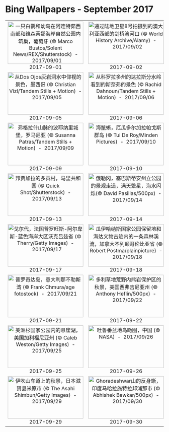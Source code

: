 # Bing Wallpapers - September 2017

| | | | |
|:-------------------------:|:-------------------------:|:-------------------------:|:-------------------------:|
| <a href="https://bing.ee123.net/img/cn/fhd/2017/09/01.jpg" target="_blank"><img src="https://bing.ee123.net/img/cn/fhd/2017/09/01.jpg" width="240" height="135" alt="一只白鹳和幼鸟在阿连特茹西南部和维森蒂娜海岸自然公园内筑巢，葡萄牙 (© Marco Bustos/Solent News/REX/Shutterstock)  -  2017/09/01" title="一只白鹳和幼鸟在阿连特茹西南部和维森蒂娜海岸自然公园内筑巢，葡萄牙 (© Marco Bustos/Solent News/REX/Shutterstock)  -  2017/09/01"></a><br>2017-09-01<br> | <a href="https://bing.ee123.net/img/cn/fhd/2017/09/02.jpg" target="_blank"><img src="https://bing.ee123.net/img/cn/fhd/2017/09/02.jpg" width="240" height="135" alt="通过陆地卫星8号拍摄到的澳大利亚西部的剑桥湾河口 (© World History Archive/Alamy)  -  2017/09/02" title="通过陆地卫星8号拍摄到的澳大利亚西部的剑桥湾河口 (© World History Archive/Alamy)  -  2017/09/02"></a><br>2017-09-02<br> | <a href="https://bing.ee123.net/img/cn/fhd/2017/09/03.jpg" target="_blank"><img src="https://bing.ee123.net/img/cn/fhd/2017/09/03.jpg" width="240" height="135" alt="上海环球金融中心，中国 (© Danny Hu/Getty Images)  -  2017/09/03" title="上海环球金融中心，中国 (© Danny Hu/Getty Images)  -  2017/09/03"></a><br>2017-09-03<br> | <a href="https://bing.ee123.net/img/cn/fhd/2017/09/04.jpg" target="_blank"><img src="https://bing.ee123.net/img/cn/fhd/2017/09/04.jpg" width="240" height="135" alt="北弗里西亚群岛中的弗尔岛，德国 (© Alexander Gabrysch/Getty Images)  -  2017/09/04" title="北弗里西亚群岛中的弗尔岛，德国 (© Alexander Gabrysch/Getty Images)  -  2017/09/04"></a><br>2017-09-04<br> |
| <a href="https://bing.ee123.net/img/cn/fhd/2017/09/05.jpg" target="_blank"><img src="https://bing.ee123.net/img/cn/fhd/2017/09/05.jpg" width="240" height="135" alt="从Dos Ojos灰岩洞水中仰视的景色，墨西哥 (© Christian Vizl/Tandem Stills + Motion)  -  2017/09/05" title="从Dos Ojos灰岩洞水中仰视的景色，墨西哥 (© Christian Vizl/Tandem Stills + Motion)  -  2017/09/05"></a><br>2017-09-05<br> | <a href="https://bing.ee123.net/img/cn/fhd/2017/09/06.jpg" target="_blank"><img src="https://bing.ee123.net/img/cn/fhd/2017/09/06.jpg" width="240" height="135" alt="从科罗拉多州的达拉斯分水岭看到的斯奈弗的景色 (© Rachid Dahnoun/Tandem Stills + Motion)  -  2017/09/06" title="从科罗拉多州的达拉斯分水岭看到的斯奈弗的景色 (© Rachid Dahnoun/Tandem Stills + Motion)  -  2017/09/06"></a><br>2017-09-06<br> | <a href="https://bing.ee123.net/img/cn/fhd/2017/09/07.jpg" target="_blank"><img src="https://bing.ee123.net/img/cn/fhd/2017/09/07.jpg" width="240" height="135" alt="【今日白露】盛开着粉红色花的三叶草 (© Sam Bloomberg-Rissman/Moment/Getty Images)  -  2017/09/07" title="【今日白露】盛开着粉红色花的三叶草 (© Sam Bloomberg-Rissman/Moment/Getty Images)  -  2017/09/07"></a><br>2017-09-07<br> | <a href="https://bing.ee123.net/img/cn/fhd/2017/09/08.jpg" target="_blank"><img src="https://bing.ee123.net/img/cn/fhd/2017/09/08.jpg" width="240" height="135" alt="乔治皮博迪图书馆，美国马里兰州巴尔的摩市 (© Matthew Petroff/500px)  -  2017/09/08" title="乔治皮博迪图书馆，美国马里兰州巴尔的摩市 (© Matthew Petroff/500px)  -  2017/09/08"></a><br>2017-09-08<br> |
| <a href="https://bing.ee123.net/img/cn/fhd/2017/09/09.jpg" target="_blank"><img src="https://bing.ee123.net/img/cn/fhd/2017/09/09.jpg" width="240" height="135" alt="弗格拉什山脉的波耶纳里城堡，罗马尼亚  (© Susanna Patras/Tandem Stills + Motion)  -  2017/09/09" title="弗格拉什山脉的波耶纳里城堡，罗马尼亚  (© Susanna Patras/Tandem Stills + Motion)  -  2017/09/09"></a><br>2017-09-09<br> | <a href="https://bing.ee123.net/img/cn/fhd/2017/09/10.jpg" target="_blank"><img src="https://bing.ee123.net/img/cn/fhd/2017/09/10.jpg" width="240" height="135" alt="海鬣蜥，厄瓜多尔加拉帕戈斯群岛 (© Tui De Roy/Minden Pictures)  -  2017/09/10" title="海鬣蜥，厄瓜多尔加拉帕戈斯群岛 (© Tui De Roy/Minden Pictures)  -  2017/09/10"></a><br>2017-09-10<br> | <a href="https://bing.ee123.net/img/cn/fhd/2017/09/11.jpg" target="_blank"><img src="https://bing.ee123.net/img/cn/fhd/2017/09/11.jpg" width="240" height="135" alt="拉安斯欧克斯梅多国家历史遗址，纽芬兰岛圣吕奈尔-格里克特 (© Yves Marcoux/Age Fotostock)  -  2017/09/11" title="拉安斯欧克斯梅多国家历史遗址，纽芬兰岛圣吕奈尔-格里克特 (© Yves Marcoux/Age Fotostock)  -  2017/09/11"></a><br>2017-09-11<br> | <a href="https://bing.ee123.net/img/cn/fhd/2017/09/12.jpg" target="_blank"><img src="https://bing.ee123.net/img/cn/fhd/2017/09/12.jpg" width="240" height="135" alt="卡斯尔波因特村附近的城堡角灯塔，新西兰北岛  (© Matteo Colombo/Digital Vision/Getty Images)  -  2017/09/12" title="卡斯尔波因特村附近的城堡角灯塔，新西兰北岛  (© Matteo Colombo/Digital Vision/Getty Images)  -  2017/09/12"></a><br>2017-09-12<br> |
| <a href="https://bing.ee123.net/img/cn/fhd/2017/09/13.jpg" target="_blank"><img src="https://bing.ee123.net/img/cn/fhd/2017/09/13.jpg" width="240" height="135" alt="邦贾加拉的多贡村，马里共和国 (© Quick Shot/Shutterstock)  -  2017/09/13" title="邦贾加拉的多贡村，马里共和国 (© Quick Shot/Shutterstock)  -  2017/09/13"></a><br>2017-09-13<br> | <a href="https://bing.ee123.net/img/cn/fhd/2017/09/14.jpg" target="_blank"><img src="https://bing.ee123.net/img/cn/fhd/2017/09/14.jpg" width="240" height="135" alt="俄勒冈，塞巴斯蒂安州立公园的景观走道，满天繁星，海水闪烁(© David Pasillas/500px)  -  2017/09/14" title="俄勒冈，塞巴斯蒂安州立公园的景观走道，满天繁星，海水闪烁(© David Pasillas/500px)  -  2017/09/14"></a><br>2017-09-14<br> | <a href="https://bing.ee123.net/img/cn/fhd/2017/09/15.jpg" target="_blank"><img src="https://bing.ee123.net/img/cn/fhd/2017/09/15.jpg" width="240" height="135" alt="泰晤士河河口和伦敦阵列风力发电厂，英格兰 (© NASA)  -  2017/09/15" title="泰晤士河河口和伦敦阵列风力发电厂，英格兰 (© NASA)  -  2017/09/15"></a><br>2017-09-15<br> | <a href="https://bing.ee123.net/img/cn/fhd/2017/09/16.jpg" target="_blank"><img src="https://bing.ee123.net/img/cn/fhd/2017/09/16.jpg" width="240" height="135" alt="沃特顿湖国家公园内的卡梅伦瀑布，加拿大艾伯塔省 (© Anna Gorin/Getty Images)  -  2017/09/16" title="沃特顿湖国家公园内的卡梅伦瀑布，加拿大艾伯塔省 (© Anna Gorin/Getty Images)  -  2017/09/16"></a><br>2017-09-16<br> |
| <a href="https://bing.ee123.net/img/cn/fhd/2017/09/17.jpg" target="_blank"><img src="https://bing.ee123.net/img/cn/fhd/2017/09/17.jpg" width="240" height="135" alt="戈尔代，法国普罗旺斯-阿尔卑斯-蓝色海岸大区沃克吕兹省 (© Therry/Getty Images)  -  2017/09/17" title="戈尔代，法国普罗旺斯-阿尔卑斯-蓝色海岸大区沃克吕兹省 (© Therry/Getty Images)  -  2017/09/17"></a><br>2017-09-17<br> | <a href="https://bing.ee123.net/img/cn/fhd/2017/09/18.jpg" target="_blank"><img src="https://bing.ee123.net/img/cn/fhd/2017/09/18.jpg" width="240" height="135" alt="瓜伊哈纳斯国家公园保留地和海达文物古迹内的一条森林溪流，加拿大不列颠哥伦比亚省 (© Robert Postma/plainpicture)  -  2017/09/18" title="瓜伊哈纳斯国家公园保留地和海达文物古迹内的一条森林溪流，加拿大不列颠哥伦比亚省 (© Robert Postma/plainpicture)  -  2017/09/18"></a><br>2017-09-18<br> | <a href="https://bing.ee123.net/img/cn/fhd/2017/09/19.jpg" target="_blank"><img src="https://bing.ee123.net/img/cn/fhd/2017/09/19.jpg" width="240" height="135" alt="柯库布里的雀鹰，苏格兰 (© Ray Cooper/Solent News/REX/Shutterstock)  -  2017/09/19" title="柯库布里的雀鹰，苏格兰 (© Ray Cooper/Solent News/REX/Shutterstock)  -  2017/09/19"></a><br>2017-09-19<br> | <a href="https://bing.ee123.net/img/cn/fhd/2017/09/20.jpg" target="_blank"><img src="https://bing.ee123.net/img/cn/fhd/2017/09/20.jpg" width="240" height="135" alt="罗滕伯格园内的葡萄园，德国巴登-符腾堡州 (© Werner Dieterich/plainpicture)  -  2017/09/20" title="罗滕伯格园内的葡萄园，德国巴登-符腾堡州 (© Werner Dieterich/plainpicture)  -  2017/09/20"></a><br>2017-09-20<br> |
| <a href="https://bing.ee123.net/img/cn/fhd/2017/09/21.jpg" target="_blank"><img src="https://bing.ee123.net/img/cn/fhd/2017/09/21.jpg" width="240" height="135" alt="普罗奇达岛，意大利那不勒斯湾 (© Frank Chmura/age fotostock)  -  2017/09/21" title="普罗奇达岛，意大利那不勒斯湾 (© Frank Chmura/age fotostock)  -  2017/09/21"></a><br>2017-09-21<br> | <a href="https://bing.ee123.net/img/cn/fhd/2017/09/22.jpg" target="_blank"><img src="https://bing.ee123.net/img/cn/fhd/2017/09/22.jpg" width="240" height="135" alt="多利草地荒野内熊岩保护区的秋景，美国西弗吉尼亚州 (© Anthony Heflin/500px)  -  2017/09/22" title="多利草地荒野内熊岩保护区的秋景，美国西弗吉尼亚州 (© Anthony Heflin/500px)  -  2017/09/22"></a><br>2017-09-22<br> | <a href="https://bing.ee123.net/img/cn/fhd/2017/09/23.jpg" target="_blank"><img src="https://bing.ee123.net/img/cn/fhd/2017/09/23.jpg" width="240" height="135" alt="【今日秋分】清晨以风筝为伴晨跑中的人，中国上海 (© Kiszon Pascal/Getty Images)  -  2017/09/23" title="【今日秋分】清晨以风筝为伴晨跑中的人，中国上海 (© Kiszon Pascal/Getty Images)  -  2017/09/23"></a><br>2017-09-23<br> | <a href="https://bing.ee123.net/img/cn/fhd/2017/09/24.jpg" target="_blank"><img src="https://bing.ee123.net/img/cn/fhd/2017/09/24.jpg" width="240" height="135" alt="慕尼黑啤酒节期间的摩天轮以及埃尔福特大教堂和圣西弗勒斯教堂的景象 (© Hans P. Szyszka/age fotostock)  -  2017/09/24" title="慕尼黑啤酒节期间的摩天轮以及埃尔福特大教堂和圣西弗勒斯教堂的景象 (© Hans P. Szyszka/age fotostock)  -  2017/09/24"></a><br>2017-09-24<br> |
| <a href="https://bing.ee123.net/img/cn/fhd/2017/09/25.jpg" target="_blank"><img src="https://bing.ee123.net/img/cn/fhd/2017/09/25.jpg" width="240" height="135" alt="美洲杉国家公园内的悬崖湖，美国加利福尼亚州 (© Caleb Weston/Getty Images)  -  2017/09/25" title="美洲杉国家公园内的悬崖湖，美国加利福尼亚州 (© Caleb Weston/Getty Images)  -  2017/09/25"></a><br>2017-09-25<br> | <a href="https://bing.ee123.net/img/cn/fhd/2017/09/26.jpg" target="_blank"><img src="https://bing.ee123.net/img/cn/fhd/2017/09/26.jpg" width="240" height="135" alt="吐鲁番盆地鸟瞰图，中国 (© NASA)  -  2017/09/26" title="吐鲁番盆地鸟瞰图，中国 (© NASA)  -  2017/09/26"></a><br>2017-09-26<br> | <a href="https://bing.ee123.net/img/cn/fhd/2017/09/27.jpg" target="_blank"><img src="https://bing.ee123.net/img/cn/fhd/2017/09/27.jpg" width="240" height="135" alt="普卡基湖，新西兰南岛 (© Martin Heck/Nimia)  -  2017/09/27" title="普卡基湖，新西兰南岛 (© Martin Heck/Nimia)  -  2017/09/27"></a><br>2017-09-27<br> | <a href="https://bing.ee123.net/img/cn/fhd/2017/09/28.jpg" target="_blank"><img src="https://bing.ee123.net/img/cn/fhd/2017/09/28.jpg" width="240" height="135" alt="奔跑中的柯尼克马，荷兰东法尔德斯普拉森自然保护区 (© Jim Brandenburg/Minden Pictures)  -  2017/09/28" title="奔跑中的柯尼克马，荷兰东法尔德斯普拉森自然保护区 (© Jim Brandenburg/Minden Pictures)  -  2017/09/28"></a><br>2017-09-28<br> |
| <a href="https://bing.ee123.net/img/cn/fhd/2017/09/29.jpg" target="_blank"><img src="https://bing.ee123.net/img/cn/fhd/2017/09/29.jpg" width="240" height="135" alt="伊吹山车道上的秋景，日本滋贺县米原市 (© The Asahi Shimbun/Getty Images)  -  2017/09/29" title="伊吹山车道上的秋景，日本滋贺县米原市 (© The Asahi Shimbun/Getty Images)  -  2017/09/29"></a><br>2017-09-29<br> | <a href="https://bing.ee123.net/img/cn/fhd/2017/09/30.jpg" target="_blank"><img src="https://bing.ee123.net/img/cn/fhd/2017/09/30.jpg" width="240" height="135" alt="Ghoradeshwar山的反身蜥，印度马哈拉施特拉邦浦那市 (© Abhishek Bawkar/500px)  -  2017/09/30" title="Ghoradeshwar山的反身蜥，印度马哈拉施特拉邦浦那市 (© Abhishek Bawkar/500px)  -  2017/09/30"></a><br>2017-09-30<br> |  |  |
